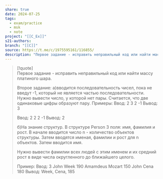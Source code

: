 ```yaml
---
share: true
date: 2024-07-25
tags:
  - exam/practice
  - msk
  - note
project: "[[C_Ex]]"
s21-authors: 
branch: "[[C]]"
source: https://t.me/c/1975595161/116855/
description: "Первое задание - исправить неправильный код или найти массу платиного шара.Второе задание: a)вводится последовательность чисел, пока не введут -1, который не является частью последовательности. Нужно вывести число, у которой нет пары. Считается, что две одинаковые цифры образуют пару. Примеры:Ввод: 2 3 2 -1Вывод: 3"
---
```


> [!quote]  
> Первое задание - исправить неправильный код или найти массу платиного шара.
> 
> Второе задание: a)вводится последовательность чисел, пока не введут -1, который не является частью последовательности. Нужно вывести число, у которой нет пары. Считается, что две одинаковые цифры образуют пару. Примеры:
> Ввод: 2 3 2 -1
> Вывод: 3
> 
> Ввод: 2 2 2 -1
> Вывод: 2
> 
> б)На знание структур. В структуре Person 3 поля: имя, фамилия и рост. В начале вводится число n - количество объектов структуры. Затем вводятся именая, фамилии и рост для n объектов. Затем вводится имя.
> 
> Нужно вывести фамилии всех людей с этим именем и их средний рост в виде числа округленного до ближайшего целого.
> 
> Пример:
> Ввод: 3
> John
> Week
> 190
> Amamdeus
> Mozart
> 150
> John
> Cena
> 180
> Вывод:
> Week, Cena, 185
